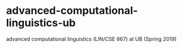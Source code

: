 # advanced-computational-linguistics-ub
advanced computational linguistics (LIN/CSE 667) at UB (Spring 2019)
